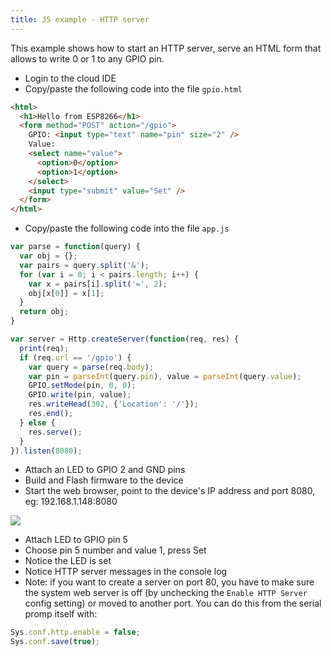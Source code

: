 ```yaml
---
title: JS example - HTTP server
---
```


This example shows how to start an HTTP server, serve an HTML form that allows
to write 0 or 1 to any GPIO pin.

- Login to the cloud IDE
- Copy/paste the following code into the file `gpio.html`

```html
<html>
  <h1>Hello from ESP8266</h1>
  <form method="POST" action="/gpio">
    GPIO: <input type="text" name="pin" size="2" />
    Value:
    <select name="value">
      <option>0</option>
      <option>1</option>
    </select>
    <input type="submit" value="Set" />
  </form>
</html>
```

- Copy/paste the following code into the file `app.js`

```javascript
var parse = function(query) {
  var obj = {};
  var pairs = query.split('&');
  for (var i = 0; i < pairs.length; i++) {
    var x = pairs[i].split('=', 2);
    obj[x[0]] = x[1];
  }
  return obj;
}

var server = Http.createServer(function(req, res) {
  print(req);
  if (req.url == '/gpio') {
    var query = parse(req.body);
    var pin = parseInt(query.pin), value = parseInt(query.value);
    GPIO.setMode(pin, 0, 0);
    GPIO.write(pin, value);
    res.writeHead(302, {'Location': '/'});
    res.end();
  } else {
    res.serve();
  }
}).listen(8080);

```

- Attach an LED to GPIO 2 and GND pins
- Build and Flash firmware to the device
- Start the web browser, point to the device's IP address and port 8080, eg:
  192.168.1.148:8080

<img src="media/http_server_1.png" align="center"/>

- Attach LED to GPIO pin 5
- Choose pin 5 number and value 1, press Set
- Notice the LED is set
- Notice HTTP server messages in the console log
- Note: if you want to create a server on port 80, you have to make sure the
  system web server is off (by unchecking the `Enable HTTP Server` config
  setting) or moved to another port.  You can do this from the serial promp
  itself with:

```javascript
Sys.conf.http.enable = false;
Sys.conf.save(true);
```

